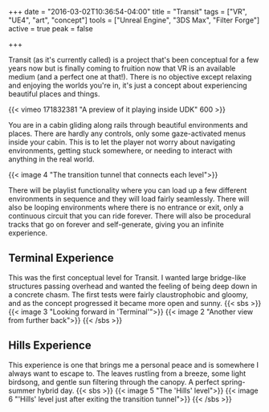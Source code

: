 +++
date = "2016-03-02T10:36:54-04:00"
title = "Transit"
tags = ["VR", "UE4", "art", "concept"]
tools = ["Unreal Engine", "3DS Max", "Filter Forge"]
active = true
peak = false

+++

Transit (as it's currently called) is a project that's been conceptual for a few years now but is finally coming to fruition now that VR is an available medium (and a perfect one at that!). There is no objective except relaxing and enjoying the worlds you're in, it's just a concept about experiencing beautiful places and things.

{{< vimeo 171832381 "A preview of it playing inside UDK" 600 >}}

You are in a cabin gliding along rails through beautiful environments and places. There are hardly any controls, only some gaze-activated menus inside your cabin. This is to let the player not worry about navigating environments, getting stuck somewhere, or needing to interact with anything in the real world.

{{< image 4 "The transition tunnel that connects each level">}}

There will be playlist functionality where you can load up a few different environments in sequence and they will load fairly seamlessly. There will also be looping environments where there is no entrance or exit, only a continuous circuit that you can ride forever. There will also be procedural tracks that go on forever and self-generate, giving you an infinite experience.

## Terminal Experience
This was the first conceptual level for Transit. I wanted large bridge-like structures passing overhead and wanted the feeling of being deep down in a concrete chasm. The first tests were fairly claustrophobic and gloomy, and as the concept progressed it became more open and sunny.
{{< sbs >}}
  {{< image 3 "Looking forward in 'Terminal'">}}
  {{< image 2 "Another view from further back">}}
{{< /sbs >}}


## Hills Experience
This experience is one that brings me a personal peace and is somewhere I always want to escape to. The leaves rustling from a breeze, some light birdsong, and gentle sun filtering through the canopy. A perfect spring-summer hybrid day.
{{< sbs >}}
  {{< image 5 "The 'Hills' level">}}
  {{< image 6 "'Hills' level just after exiting the transition tunnel">}}
{{< /sbs >}}
